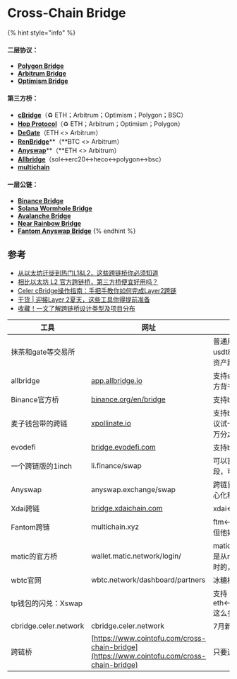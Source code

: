 # Cross-Chain Bridge

{% hint style="info" %}
#### 二层协议：

* [**Polygon Bridge**](https://wallet.polygon.technology/bridge)
* [**Arbitrum Bridge**](https://bridge.arbitrum.io/)
* [**Optimism Bridge**](https://gateway.optimism.io/)

#### 第三方桥：

* [**cBridge**](https://cbridge.celer.network/)（♻️ ETH；Arbitrum；Optimism；Polygon；BSC）
* [**Hop Protocol**](https://app.hop.exchange/)（♻️ ETH；Arbitrum；Optimism；Polygon）
* [**DeGate**](https://bridge.degate.com/)（ETH <> Arbitrum）
* [**RenBridge**](https://bridge.renproject.io/mint)\*\*（\*\*BTC <> Arbitrum）
* [**Anyswap**](https://anyswap.exchange/dashboard)\*\*（\*\*ETH <> Arbitrum）
* [**Allbridge**](https://app.allbridge.io/)（sol↔erc20↔heco↔polygon↔bsc）
* [**multichain**](https://app.multichain.org/#/router)

#### 一层公链：

* [**Binance Bridge**](http://binance.org/en/bridge)
* [**Solana Wormhole Bridge**](zhi-hui-shi-kua-lian-qiao.md#can-kao)
* [**Avalanche Bridge**](https://bridge.avax.network/login)
* [**Near Rainbow Bridge**](https://ethereum.bridgetonear.org/)
* [**Fantom Anyswap Bridge**](https://ftm.anyswap.exchange/bridge)
{% endhint %}

## 参考

* [从以太坊迁徙到热门L1\&L2，这些跨链桥你必须知道](https://www.163.com/dy/article/GJQ1V4CG0514832I.html)
* [相比以太坊 L2 官方跨链桥，第三方桥便宜好用吗？](https://www.8btc.com/article/6689730)
* [Celer cBridge操作指南：手把手教你如何完成Layer2跨链](https://www.8btc.com/article/6688136)
* [干货 | 迎接Layer 2夏天，这些工具你得提前准备](https://www.8btc.com/article/6687854)
* [收藏！一文了解跨链桥设计类型及项目分布](https://www.8btc.com/article/6683702)

| 工具                    | 网址                                                                                                                                                               | 简介                                                                                                             |
| --------------------- | ---------------------------------------------------------------------------------------------------------------------------------------------------------------- | -------------------------------------------------------------------------------------------------------------- |
| 抹茶和gate等交易所           |                                                                                                                                                                  | 普通用户跨链首选中心化交易所，个人用的最多的是抹茶和gate，他俩支持多链usdt\&usdc的充提币，充提币之前一定要再三确认好目标地址和链。但要明白交易所的资产跨链最终也是用的下面的这些去中心化跨链工具。       |
| allbridge             | [app.allbridge.io](https://www.google.com/url?q=http://app.allbridge.io/\&sa=D\&source=editors\&ust=1631629363816000\&usg=AOvVaw2jHYnwg3ZQ1JNsAUiUnUSi)          | 支持sol↔erc20↔heco↔polygon↔bsc 六月刚推出的跨链桥，有matic和solana官方背书，往sol跨资产首选去中心化桥。                                       |
| Binance官方桥            | [binance.org/en/bridge](https://www.google.com/url?q=http://binance.org/en/bridge\&sa=D\&source=editors\&ust=1631629363816000\&usg=AOvVaw0BZg4ar52SQCUToeoGsH8T) | 支持bsc↔erc20↔trx，用过多次，非常好用，eth和bsc之间跨链首选桥。                                                                      |
| 麦子钱包带的跨链              | [xpollinate.io](https://www.google.com/url?q=http://xpollinate.io\&sa=D\&source=editors\&ust=1631629363817000\&usg=AOvVaw3CJGiJgQLKtZxBmGUjucOS)                 | 支持bsc↔matic↔ftm↔xdai，比较不错，也会遇到流动性不足，如果是usdc的话建议试一下用1inch换成usdt或者dai再跨。我一般bsc和matic之间跨链就用这个，手续费万分之五，速度比较快。      |
| evodefi               | [bridge.evodefi.com](https://www.google.com/url?q=http://bridge.evodefi.com\&sa=D\&source=editors\&ust=1631629363817000\&usg=AOvVaw1ysB0GNJaIUVQIjWtf1B7o)       | 支持bsc↔ftm↔heco↔hsc↔eth 这个我没咋用，好像是手续fee比较高（千分之五）                                                                |
| 一个跨链版的1inch           | li.finance/swap                                                                                                                                                  | 可以直接实现bsc↔matic↔xdai三条链上的token直接swap功能，项目处于beta阶段，可能会出现问题。                                                     |
| Anyswap               | anyswap.exchange/swap                                                                                                                                            | 跨链界最强王者：支持erc20,bsc,fsn,matic,ftm,xdai等其他乱七八糟小链的互跨，去中心化程度高，使用难度和门槛较高，有时会有链间流动性不足的问题。                           |
| Xdai跨链                | [bridge.xdaichain.com](https://www.google.com/url?q=http://bridge.xdaichain.com\&sa=D\&source=editors\&ust=1631629363817000\&usg=AOvVaw0DxwDuiEy7Yeu3UWF85H7x)   | xdai↔erc20 xdai官方桥。                                                                                            |
| Fantom跨链              | multichain.xyz                                                                                                                                                   | ftm↔erc20 主要都用这个，手续fee比较高。这个你在他网站上找不到任何联系方式，但他好像是跟anyswap一家的，出了事可以去找anyswap维权。                                 |
| matic的官方桥             | wallet.matic.network/login/                                                                                                                                      | matic↔erc20 注意：从erc20跨到matic上面只需要不到十分钟和少量eth手续费，但是从matic上面跨到erc20上面一定要注意看出现的提示，有需要几分钟的，有需要三小时的，跨matic币就需要最多7天。 |
| wbtc官网                | wbtc.network/dashboard/partners                                                                                                                                  | 冰糖橙跨链到以太坊上推荐大家使用wbtc官网上面的工具wrap成WBTC。                                                                          |
| tp钱包的闪兑：Xswap         |                                                                                                                                                                  | 支持eth↔bsc↔heco↔trx↔matic↔oec↔ftm↔eos↔hsc↔btc↔dot↔ksm↔lost这么多链的互跨，功能有点强大。                                       |
| cbridge.celer.network | cbridge.celer.network                                                                                                                                            | 7月新出的跨链桥，支持eth↔bsc↔matic↔xdai↔arbitrum互跨，手续费很低。                                                                |
| 跨链桥                   | [https://www.cointofu.com/cross-chain-bridge](https://www.cointofu.com/cross-chain-bridge)                                                                       | 只要选你想把资金从哪个链转去哪个链，就会自动输出对应的结果                                                                                  |
